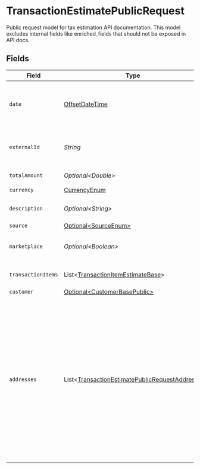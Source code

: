 # TransactionEstimatePublicRequest

Public request model for tax estimation API documentation.
This model excludes internal fields like enriched_fields that should not be exposed in API docs.


## Fields

| Field                                                                                                                                                                                                                                                                                                     | Type                                                                                                                                                                                                                                                                                                      | Required                                                                                                                                                                                                                                                                                                  | Description                                                                                                                                                                                                                                                                                               |
| --------------------------------------------------------------------------------------------------------------------------------------------------------------------------------------------------------------------------------------------------------------------------------------------------------- | --------------------------------------------------------------------------------------------------------------------------------------------------------------------------------------------------------------------------------------------------------------------------------------------------------- | --------------------------------------------------------------------------------------------------------------------------------------------------------------------------------------------------------------------------------------------------------------------------------------------------------- | --------------------------------------------------------------------------------------------------------------------------------------------------------------------------------------------------------------------------------------------------------------------------------------------------------- |
| `date`                                                                                                                                                                                                                                                                                                    | [OffsetDateTime](https://docs.oracle.com/javase/8/docs/api/java/time/OffsetDateTime.html)                                                                                                                                                                                                                 | :heavy_check_mark:                                                                                                                                                                                                                                                                                        | The date of the transaction in ISO 8601 format (e.g., 2025-01-25T12:00:00Z).                                                                                                                                                                                                                              |
| `externalId`                                                                                                                                                                                                                                                                                              | *String*                                                                                                                                                                                                                                                                                                  | :heavy_check_mark:                                                                                                                                                                                                                                                                                        | Unique identifier of this transaction in the source system.                                                                                                                                                                                                                                               |
| `totalAmount`                                                                                                                                                                                                                                                                                             | *Optional\<Double>*                                                                                                                                                                                                                                                                                       | :heavy_minus_sign:                                                                                                                                                                                                                                                                                        | Total amount of the transaction.                                                                                                                                                                                                                                                                          |
| `currency`                                                                                                                                                                                                                                                                                                | [CurrencyEnum](../../models/components/CurrencyEnum.md)                                                                                                                                                                                                                                                   | :heavy_check_mark:                                                                                                                                                                                                                                                                                        | N/A                                                                                                                                                                                                                                                                                                       |
| `description`                                                                                                                                                                                                                                                                                             | *Optional\<String>*                                                                                                                                                                                                                                                                                       | :heavy_minus_sign:                                                                                                                                                                                                                                                                                        | An optional description of the transaction.                                                                                                                                                                                                                                                               |
| `source`                                                                                                                                                                                                                                                                                                  | [Optional\<SourceEnum>](../../models/components/SourceEnum.md)                                                                                                                                                                                                                                            | :heavy_minus_sign:                                                                                                                                                                                                                                                                                        | N/A                                                                                                                                                                                                                                                                                                       |
| `marketplace`                                                                                                                                                                                                                                                                                             | *Optional\<Boolean>*                                                                                                                                                                                                                                                                                      | :heavy_minus_sign:                                                                                                                                                                                                                                                                                        | Indicates if the transaction involves a marketplace.                                                                                                                                                                                                                                                      |
| `transactionItems`                                                                                                                                                                                                                                                                                        | List\<[TransactionItemEstimateBase](../../models/components/TransactionItemEstimateBase.md)>                                                                                                                                                                                                              | :heavy_check_mark:                                                                                                                                                                                                                                                                                        | List of items involved in the transaction.                                                                                                                                                                                                                                                                |
| `customer`                                                                                                                                                                                                                                                                                                | [Optional\<CustomerBasePublic>](../../models/components/CustomerBasePublic.md)                                                                                                                                                                                                                            | :heavy_minus_sign:                                                                                                                                                                                                                                                                                        | N/A                                                                                                                                                                                                                                                                                                       |
| `addresses`                                                                                                                                                                                                                                                                                               | List\<[TransactionEstimatePublicRequestAddress](../../models/components/TransactionEstimatePublicRequestAddress.md)>                                                                                                                                                                                      | :heavy_check_mark:                                                                                                                                                                                                                                                                                        | List of addresses related to the transaction. At least one BILL_TO or SHIP_TO address must be provided. The address will be validated during estimation, and the transaction may be rejected if the address does not pass validation. The SHIP_TO will be preferred to use for determining tax liability. |